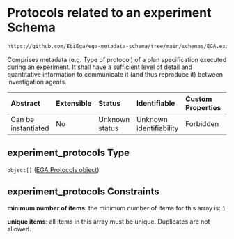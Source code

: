 # Protocols related to an experiment Schema

```txt
https://github.com/EbiEga/ega-metadata-schema/tree/main/schemas/EGA.experiment.json#/properties/experiment_protocols
```

Comprises metadata (e.g. Type of protocol) of a plan specification executed during an experiment. It shall have a sufficient level of detail and quantitative information to communicate it (and thus reproduce it) between investigation agents.

| Abstract            | Extensible | Status         | Identifiable            | Custom Properties | Additional Properties | Access Restrictions | Defined In                                                                |
| :------------------ | :--------- | :------------- | :---------------------- | :---------------- | :-------------------- | :------------------ | :------------------------------------------------------------------------ |
| Can be instantiated | No         | Unknown status | Unknown identifiability | Forbidden         | Forbidden             | none                | [EGA.experiment.json*](../out/EGA.experiment.json "open original schema") |

## experiment_protocols Type

`object[]` ([EGA Protocols object](ega-12-definitions-ega-protocols-object.md))

## experiment_protocols Constraints

**minimum number of items**: the minimum number of items for this array is: `1`

**unique items**: all items in this array must be unique. Duplicates are not allowed.
